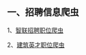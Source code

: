 ## 一、招聘信息爬虫
1、[智联招聘职位爬虫](https://github.com/gldlife/spider_demo/blob/master/zhilianzhappin.py)

2、[建筑英才职位爬虫](https://github.com/gldlife/spider_demo/blob/master/jianzhuyingcai.py)
